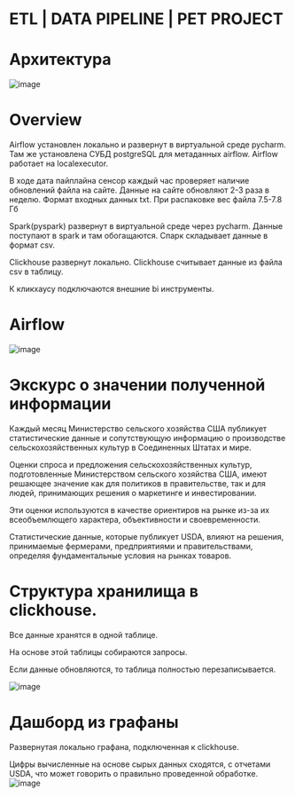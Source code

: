# ETL | DATA PIPELINE | PET PROJECT
# Архитектура
![image](https://github.com/user-attachments/assets/fba4978f-55d8-45a8-b5bf-13640ee88c39)

# Overview
Airflow установлен локально и развернут в виртуальной среде pycharm. Там же установлена СУБД postgreSQL для метаданных airflow.
Аirflow работает на  localexecutor.

В ходе дата пайплайна сенсор каждый час проверяет наличие обновлений файла на сайте.
Данные на сайте обновляют 2-3 раза в неделю.
Формат входных данных txt. При распаковке вес файла 7.5-7.8 Гб

Spark(pyspark) развернут в виртуальной среде через pycharm.
Данные поступают в spark и там обогащаются.
Спарк складывает данные в формат csv.

Clickhouse развернут локально.
Clickhouse считывает данные из файла csv в таблицу.

К кликхаусу подключаются внешние bi инструменты.

# Airflow
![image](https://github.com/user-attachments/assets/7a6c201a-f5bc-45ab-a3a5-1cda1bdf5df4)


# Экскурс о значении полученной информации
Каждый месяц Министерство сельского хозяйства США публикует статистические данные и сопутствующую информацию о
производстве сельскохозяйственных культур в Соединенных Штатах и ​​мире.

Оценки спроса и предложения сельскохозяйственных культур,
подготовленные Министерством сельского хозяйства США,
имеют решающее значение как для политиков в правительстве, так и для людей,
принимающих решения о маркетинге и инвестировании.

Эти оценки используются в качестве ориентиров на рынке из-за
их всеобъемлющего характера, объективности и своевременности. 

Статистические данные, которые публикует USDA, влияют
на решения, принимаемые фермерами, предприятиями и правительствами, определяя
фундаментальные условия на
рынках товаров.

# Структура хранилища в clickhouse.
Все данные хранятся в одной таблице.

На основе этой таблицы собираются запросы.

Если данные обновляются, то таблица полностью перезаписывается.

![image](https://github.com/user-attachments/assets/b8955549-08a2-4287-a5d4-5592059d76ee)


# Дашборд из графаны
Развернутая локально графана, подключенная к clickhouse.

Цифры вычисленные на основе сырых данных сходятся, с отчетами USDA, что может говорить о правильно проведенной обработкe.
![image](https://github.com/user-attachments/assets/bcc484f2-9a31-4484-ae6e-871991d1f5f5)



